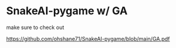 # SnakeAI-pygame w/ GA

make sure to check out

https://github.com/ohshane71/SnakeAI-pygame/blob/main/GA.pdf
